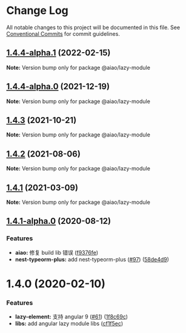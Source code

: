 # Change Log

All notable changes to this project will be documented in this file.
See [Conventional Commits](https://conventionalcommits.org) for commit guidelines.

## [1.4.4-alpha.1](https://github.com/aiao-io/aiao/compare/@aiao/lazy-module@1.4.3...@aiao/lazy-module@1.4.4-alpha.1) (2022-02-15)

**Note:** Version bump only for package @aiao/lazy-module





## [1.4.4-alpha.0](https://github.com/aiao-io/aiao/compare/@aiao/lazy-module@1.4.1-alpha.0...@aiao/lazy-module@1.4.4-alpha.0) (2021-12-19)

**Note:** Version bump only for package @aiao/lazy-module

## [1.4.3](https://github.com/aiao-io/aiao/compare/@aiao/lazy-module@1.4.1...@aiao/lazy-module@1.4.3) (2021-10-21)

**Note:** Version bump only for package @aiao/lazy-module

## [1.4.2](https://github.com/aiao-io/aiao/compare/@aiao/lazy-module@1.4.1-alpha.0...@aiao/lazy-module@1.4.2) (2021-08-06)

**Note:** Version bump only for package @aiao/lazy-module

## [1.4.1](https://github.com/aiao-io/aiao/compare/@aiao/lazy-module@1.4.1-alpha.0...@aiao/lazy-module@1.4.1) (2021-03-09)

**Note:** Version bump only for package @aiao/lazy-module

## [1.4.1-alpha.0](https://github.com/aiao-io/aiao/compare/@aiao/lazy-module@1.4.0...@aiao/lazy-module@1.4.1-alpha.0) (2020-08-12)

### Features

- **aiao:** 修复 build lib 错误 ([f9376fe](https://github.com/aiao-io/aiao/commit/f9376fe1a4823cf18965187a50bc8eaad16eadfd))
- **nest-typeorm-plus:** add nest-typeorm-plus ([#97](https://github.com/aiao-io/aiao/issues/97)) ([58de4d9](https://github.com/aiao-io/aiao/commit/58de4d9f6595824d86f59d4018ea4065c84f58fa))

# 1.4.0 (2020-02-10)

### Features

- **lazy-element:** 支持 angular 9 ([#61](https://github.com/aiao-io/aiao/issues/61)) ([1f8c69c](https://github.com/aiao-io/aiao/commit/1f8c69ce7a6d0d5a4051cac080a17aa71c3d8e29))
- **libs:** add angular lazy module libs ([cf1f5ec](https://github.com/aiao-io/aiao/commit/cf1f5ec71dc2213cb7edd6622a43b5ff835bf139))
